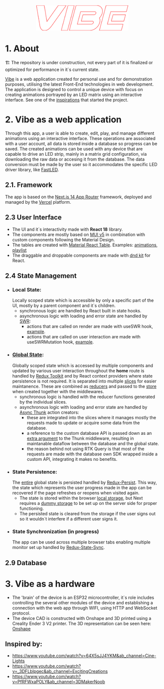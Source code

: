 <p align="center">
<img src="./client/public/vibe.svg" width="300px">
</p>

# 1. About
:building_construction: The repository is under construction, not every part of it is finalized or optimized for performance in it`s current state.

[Vibe](https://vibe-salty.vercel.app) is a web application created for personal use and for demonstration purposes, utilising the latest Front-End technologies in web development.<br/>
The application is designed to control a unique device with focus on creating animations portrayed by an LED matrix using an interactive interface. See one of the [inspirations](https://youtu.be/64X5sJJ4YKM?si=_vRgQX4lwe8lhrCd&t=170) that started the project.

# 2. Vibe as a web application </br>
Through this app, a user is able to create, edit, play, and manage different animations using an interactive interface. These operations are associated with a user account, all data is stored inside a database so progress can be saved.
The created animations can be used with any device that are capable to drive an LED strip, mainly in a matrix grid configuration, via downloading the raw data or accesing it from the database. The data conversion must be made by the user so it accommodates the specific LED driver library, like [FastLED](https://fastled.io).

## 2.1. Framework
The app is based on the [Next.js 14 App Router](https://nextjs.org/docs/app) framework, deployed and managed by the [Vercel](https://vercel.com/) platform.

## 2.3 User Interface
-  The UI and it`s interactivity made with **React 18** library.
-  The components are mostly based on [MUI v5](https://mui.com/) in combination with custom components following the Material Design.
-  The tables are created with [Material React Table](https://www.material-react-table.com/). Examples: [animations](https://github.com/extra-salty/vibe/blob/557c268a64681dd247c71f9f299b2e73e8300e16/client/src/components/home/Animations/Animations.tsx), [playlist](https://github.com/extra-salty/vibe/blob/557c268a64681dd247c71f9f299b2e73e8300e16/client/src/components/home/Playlist/Playlist.tsx)
-  The draggable and droppable components are made with [dnd kit](https://dndkit.com/) for React.
## 2.4 State Management
- ### Local State:
  Locally scoped state which is accessible by only a specific part of the UI, mostly by a parent component and it`s children.
  - synchronous logic are handled by React built in state hooks.
  - asynchronous logic with loading and error state are handled by [SWR](https://swr.vercel.app/):
    - actions that are called on render are made with useSWR hook, [example](https://github.com/extra-salty/vibe/blob/79a31f631e4535d92cbbf508a9d610552a30f521/client/src/components/user/ConfirmResult/ConfirmResult.tsx).
    - actions that are called on user interaction are made with useSWRMutation hook, [example](https://github.com/extra-salty/vibe/blob/79a31f631e4535d92cbbf508a9d610552a30f521/client/src/components/user/forms/RegisterForm/RegisterForm.tsx).
- ### [Global State](https://github.com/extra-salty/vibe/tree/557c268a64681dd247c71f9f299b2e73e8300e16/client/src/libs/redux):
  Globally scoped state which is accessed by multiple components and updated by various user interaction throughout the **home** route is handled by [Redux Toolkit](https://redux-toolkit.js.org/) and by React context providers where state persistence is not required.
  It is separated into multiple [slices](https://github.com/extra-salty/vibe/tree/79a31f631e4535d92cbbf508a9d610552a30f521/client/src/libs/redux/features) for easier maintanence. These are combined as [reducers](https://github.com/extra-salty/vibe/blob/79a31f631e4535d92cbbf508a9d610552a30f521/client/src/libs/redux/reducers.ts) and passed to the [store](https://github.com/extra-salty/vibe/blob/79a31f631e4535d92cbbf508a9d610552a30f521/client/src/libs/redux/store.ts) when created together with the middlewares.
  - synchronous logic is handled with the reducer functions generated by the individual slices.
  - asynchronous logic with loading and error state are handled by [Async Thunk](https://redux-toolkit.js.org/usage/usage-guide#async-requests-with-createasyncthunk) action creators:
    - these are integrated into the slices where it manages mostly the requests made to update or acquire some data from the database.
    - a reference to the custom database API is passed down as an [extra argument](https://github.com/extra-salty/vibe/blob/main/client/src/libs/redux/store.ts#L12) to the Thunk middleware, resulting in maintanable dataflow between the database and the global state.
    - the reason behind not using RTK Query is that most of the requests are made with the database own SDK wrapped inside a custom API, integrating it makes no benefits.
- ### State Persistence:
  The [entire](https://github.com/extra-salty/vibe/blob/main/client/src/libs/redux/reducers.ts#L36) global state is persisted handled by [Redux-Persist](https://www.npmjs.com/package/redux-persist). This way, the state which represents the user progress made in the app can be recovered if the page refreshes or reopens when visited again.
  - The state is stored within the browser [local storage](https://github.com/extra-salty/vibe/blob/79a31f631e4535d92cbbf508a9d610552a30f521/client/src/libs/redux/storage.ts#L22), but Next requires a [dummy storage](https://github.com/extra-salty/vibe/blob/main/client/src/libs/redux/storage.ts#L8-L20) to be set up on the server side for proper functioning.
  - The persisted state is cleared from the storage if the user signs out so it wouldn`t interfere if a different user signs it.
- ### State Synchronization (in progress)
  The app can be used across multiple browser tabs enabling multiple monitor set up handled by [Redux-State-Sync](https://www.npmjs.com/package/redux-state-sync).
 

## 2.9 Database


# 3. Vibe as a hardware
- The 'brain' of the device is an ESP32 microcontroller, it`s role includes controlling the several other modules of the device and establishing a connection with the web app through WIFI, using HTTP and WebSocket protocol.
- The device CAD is constructed with Onshape and 3D printed using a Creality Ender 3 V2 printer.
The 3D representation can be seen here: [Onshape](https://cad.onshape.com/documents/4604ff47bb3fefabcff9ad3e/w/4bb2ac810232bce12ef560a2/e/d9e19047e28542bd3fb74dc6)

## Inspired by:
- https://www.youtube.com/watch?v=64X5sJJ4YKM&ab_channel=Cine-Lights
- https://www.youtube.com/watch?v=_3DFLblpgec&ab_channel=ExcitingCreations
- https://www.youtube.com/watch?v=PfRFWxaPOLY&ab_channel=3DMakerNoob
